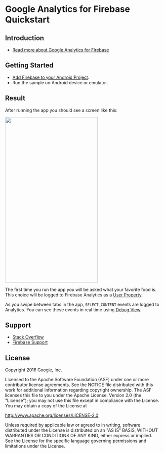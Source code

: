 Google Analytics for Firebase Quickstart
========================================

Introduction
------------
 
- [Read more about Google Analytics for Firebase](https://firebase.google.com/docs/analytics)

Getting Started
---------------

- [Add Firebase to your Android Project](https://firebase.google.com/docs/android/setup).
- Run the sample on Android device or emulator.

Result
-----------
After running the app you should see a screen like this:

<img src="app/src/screen.png" height="534" width="300"/>

The first time you run the app you will be asked what your
favorite food is. This choice will be logged to Firebase
Analytics as a [User Property][user-props].

As you swipe between tabs in the app, `SELECT_CONTENT` events 
are logged to Analytics. You can see these events in
real time using [Debug View][debug-view].

Support
-------

- [Stack Overflow](https://stackoverflow.com/questions/tagged/firebase-analytics)
- [Firebase Support](https://firebase.google.com/support/)

License
-------

Copyright 2016 Google, Inc.

Licensed to the Apache Software Foundation (ASF) under one or more contributor
license agreements.  See the NOTICE file distributed with this work for
additional information regarding copyright ownership.  The ASF licenses this
file to you under the Apache License, Version 2.0 (the "License"); you may not
use this file except in compliance with the License.  You may obtain a copy of
the License at

  http://www.apache.org/licenses/LICENSE-2.0

Unless required by applicable law or agreed to in writing, software
distributed under the License is distributed on an "AS IS" BASIS, WITHOUT
WARRANTIES OR CONDITIONS OF ANY KIND, either express or implied.  See the
License for the specific language governing permissions and limitations under
the License.

[user-props]: https://firebase.google.com/docs/analytics/android/properties
[debug-view]: https://firebase.google.com/docs/analytics/debugview
